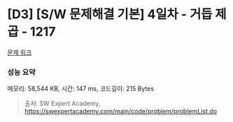 # [D3] [S/W 문제해결 기본] 4일차 - 거듭 제곱 - 1217 

[문제 링크](https://swexpertacademy.com/main/code/problem/problemDetail.do?contestProbId=AV14dUIaAAUCFAYD) 

### 성능 요약

메모리: 58,544 KB, 시간: 147 ms, 코드길이: 215 Bytes



> 출처: SW Expert Academy, https://swexpertacademy.com/main/code/problem/problemList.do